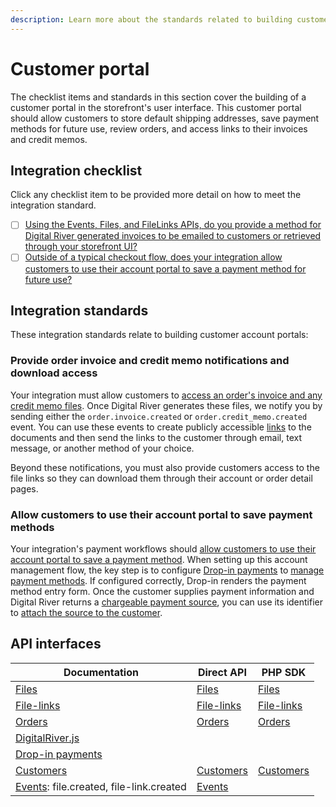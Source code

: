```yaml
---
description: Learn more about the standards related to building customer portals.
---
```


# Customer portal

The checklist items and standards in this section cover the building of a customer portal in the storefront's user interface. This customer portal should allow customers to store default shipping addresses, save payment methods for future use, review orders, and access links to their invoices and credit memos.

## Integration checklist

Click any checklist item to be provided more detail on how to meet the integration standard.

* [ ] [Using the Events, Files, and FileLinks APIs, do you provide a method for Digital River generated invoices to be emailed to customers or retrieved through your storefront UI?](customer-portal.md#provide-a-method-for-customers-to-access-invoices-and-credit-memos)
* [ ] [Outside of a typical checkout flow, does your integration allow customers to use their account portal to save a payment method for future use?](customer-portal.md#allow-customers-to-use-their-account-portal-to-save-payment-methods)

## Integration standards

These integration standards relate to building customer account portals:

### Provide order invoice and credit memo notifications and download access

Your integration must allow customers to [access an order's invoice and any credit memo files](../../../order-management/creating-and-updating-an-order.md#tax-invoices-and-credit-memos). Once Digital River generates these files, we notify you by sending either the `order.invoice.created` or `order.credit_memo.created` event. You can use these events to create publicly accessible [links](../../../order-management/files-and-file-links-1/file-links/) to the documents and then send the links to the customer through email, text message, or another method of your choice.

Beyond these notifications, you must also provide customers access to the file links so they can download them through their account or order detail pages.

### Allow customers to use their account portal to save payment methods

Your integration's payment workflows should [allow customers to use their account portal to save a payment method](../../../integration-options/checkouts/building-you-workflows/#saving-a-credit-card-for-future-use). When setting up this account management flow, the key step is to configure [Drop-in payments](../../../payments/payment-integrations-1/drop-in/) to [manage payment methods](../../../integration-options/checkouts/building-you-workflows/#account-management-flows). If configured correctly, Drop-in renders the payment method entry form. Once the customer supplies payment information and Digital River returns a [chargeable payment source](../../../order-management/orders/payment-charges/#how-a-charge-is-created), you can use its identifier to [attach the source to the customer](../../../payments/payment-sources/using-the-source-identifier.md#attaching-sources-to-customers).

## API interfaces

| Documentation                                                                                                                                            | Direct API                                                                                 | PHP SDK                                                                                          |
| -------------------------------------------------------------------------------------------------------------------------------------------------------- | ------------------------------------------------------------------------------------------ | ------------------------------------------------------------------------------------------------ |
| [Files](../../../order-management/files-and-file-links-1/files.md)                                                                                       | [Files](https://www.digitalriver.com/docs/digital-river-api-reference/#tag/Files)          | [Files](https://github.com/DigitalRiver/digital-river-php/blob/main/docs/Model/File.md)          |
| [File-links](../../../order-management/files-and-file-links-1/file-links/)                                                                               | [File-links](https://www.digitalriver.com/docs/digital-river-api-reference/#tag/FileLinks) | [File-links](https://github.com/DigitalRiver/digital-river-php/blob/main/docs/Model/FileLink.md) |
| [Orders](../../../order-management/orders/)                                                                                                              | [Orders](https://www.digitalriver.com/docs/digital-river-api-reference/#tag/Orders)        | [Orders](https://github.com/DigitalRiver/digital-river-php/blob/main/docs/Model/Order.md)        |
| [DigitalRiver.js](https://github.com/DigitalRiver/GitBook/blob/Digital-River-API-latest/payments/payment-integrations-1/digitalriver.js#getting-started) |                                                                                            |                                                                                                  |
| [Drop-in payments](../../../payments/payment-integrations-1/drop-in/)                                                                                    |                                                                                            |                                                                                                  |
| [Customers](../../../customer-management/customers.md)                                                                                                   | [Customers](https://www.digitalriver.com/docs/digital-river-api-reference/#tag/Customers)  | [Customers](https://github.com/DigitalRiver/digital-river-php/blob/main/docs/Model/Customer.md)  |
| [Events](../../../order-management/events-and-webhooks-1/events-1/): file.created, file-link.created                                                     | [Events](https://www.digitalriver.com/docs/digital-river-api-reference/#tag/Events)        |                                                                                                  |
